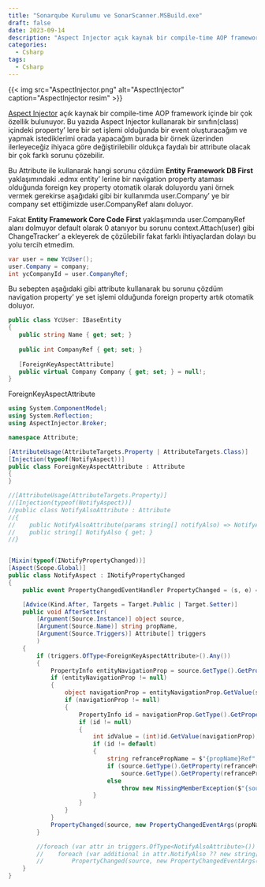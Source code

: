 ```yaml
---
title: "Sonarqube Kurulumu ve SonarScanner.MSBuild.exe"
draft: false
date: 2023-09-14
description: "Aspect Injector açık kaynak bir compile-time AOP framework içinde bir çok özellik bulunuyor. Bu yazıda Aspect Injector kullanarak bir sınıfın(class) içindeki property’ lere bir set işlemi olduğunda bir event"
categories:
  - Csharp
tags:
  - Csharp
---
```


{{< img src="AspectInjector.png" alt="AspectInjector" caption="AspectInjector resim" >}}

[Aspect Injector](https://github.com/pamidur/aspect-injector) açık kaynak bir compile-time AOP framework içinde bir çok özellik bulunuyor. Bu yazıda Aspect Injector kullanarak bir sınıfın(class) içindeki property’ lere bir set işlemi olduğunda bir event oluşturacağım ve yapmak istediklerimi orada yapacağım burada bir örnek üzerinden ilerleyeceğiz ihiyaca göre değiştirilebilir oldukça faydalı bir attribute olacak bir çok farklı sorunu çözebilir.

Bu Attribute ile kullanarak hangi sorunu çözdüm
**Entity Framework DB First** yaklaşımındaki .edmx entity’ lerine bir navigation property ataması olduğunda foreign key property otomatik olarak doluyordu yani örnek vermek gerekirse aşağıdaki gibi bir kullanımda user.Company’ ye bir company set ettiğimizde user.CompanyRef alanı doluyor.

Fakat **Entity Framework Core Code First** yaklaşımında user.CompanyRef alanı dolmuyor default olarak 0 atanıyor bu sorunu context.Attach(user) gibi ChangeTracker’ a ekleyerek de çözülebilir fakat farklı ihtiyaçlardan dolayı bu yolu tercih etmedim.

```csharp
var user = new YcUser();
user.Company = company;
int ycCompanyId = user.CompanyRef;
```

Bu sebepten aşağıdaki gibi attribute kullanarak bu sorunu çözdüm navigation property’ ye set işlemi olduğunda foreign property artık otomatik doluyor.

```csharp
public class YcUser: IBaseEntity
{
   public string Name { get; set; }
   
   public int CompanyRef { get; set; }
   
   [ForeignKeyAspectAttribute]
   public virtual Company Company { get; set; } = null!;
}
```

ForeignKeyAspectAttribute

```csharp
using System.ComponentModel;
using System.Reflection;
using AspectInjector.Broker;

namespace Attribute;

[AttributeUsage(AttributeTargets.Property | AttributeTargets.Class)]
[Injection(typeof(NotifyAspect))]
public class ForeignKeyAspectAttribute : Attribute
{
}

//[AttributeUsage(AttributeTargets.Property)]
//[Injection(typeof(NotifyAspect))]
//public class NotifyAlsoAttribute : Attribute
//{
//    public NotifyAlsoAttribute(params string[] notifyAlso) => NotifyAlso = notifyAlso;
//    public string[] NotifyAlso { get; }
//}


[Mixin(typeof(INotifyPropertyChanged))]
[Aspect(Scope.Global)]
public class NotifyAspect : INotifyPropertyChanged
{
    public event PropertyChangedEventHandler PropertyChanged = (s, e) => { };

    [Advice(Kind.After, Targets = Target.Public | Target.Setter)]
    public void AfterSetter(
        [Argument(Source.Instance)] object source,
        [Argument(Source.Name)] string propName,
        [Argument(Source.Triggers)] Attribute[] triggers
        )
    {
        if (triggers.OfType<ForeignKeyAspectAttribute>().Any())
        {
            PropertyInfo entityNavigationProp = source.GetType().GetProperty(propName);
            if (entityNavigationProp != null)
            {
                object navigationProp = entityNavigationProp.GetValue(source, null);
                if (navigationProp != null)
                {
                    PropertyInfo id = navigationProp.GetType().GetProperty("Id");
                    if (id != null)
                    {
                        int idValue = (int)id.GetValue(navigationProp);
                        if (id != default)
                        {
                            string refrancePropName = $"{propName}Ref";
                            if (source.GetType().GetProperty(refrancePropName) != null)
                                source.GetType().GetProperty(refrancePropName).SetValue(source, idValue, null);
                            else
                                throw new MissingMemberException($"{source.GetType().FullName} entity içinde {refrancePropName} property bulunamadı");
                        }
                    }
                }
            }
            PropertyChanged(source, new PropertyChangedEventArgs(propName));
        }

        //foreach (var attr in triggers.OfType<NotifyAlsoAttribute>())
        //    foreach (var additional in attr.NotifyAlso ?? new string[] { })
        //        PropertyChanged(source, new PropertyChangedEventArgs(additional));
    }
}
```